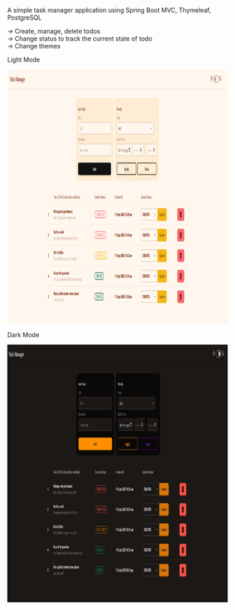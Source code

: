 A simple task manager application using Spring Boot MVC, Thymeleaf, PostgreSQL

-> Create, manage, delete todos\
-> Change status to track the current state of todo\
-> Change themes

Light Mode

<img width="1341" height="580" alt="image" src="screenshots/light_theme.png" />

Dark Mode

<img width="1315" height="588" alt="image" src="screenshots/dark_theme.png" />

